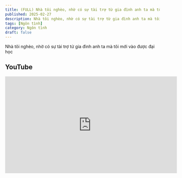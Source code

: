 ```yaml
---
title: (FULL) Nhà tôi nghèo, nhờ có sự tài trợ từ gia đình anh ta mà tôi mới vào được đại học
published: 2025-02-27
description: Nhà tôi nghèo, nhờ có sự tài trợ từ gia đình anh ta mà tôi mới vào được đại học
tags: [Ngôn tình]
category: Ngôn tình
draft: false
---
```


Nhà tôi nghèo, nhờ có sự tài trợ từ gia đình anh ta mà tôi mới vào được đại học

## YouTube

<iframe width="560" height="315" src="https://www.youtube.com/embed/dByvayB7ElA?si=2GXaitIGFswm6ut8" title="YouTube video player" frameborder="0" allow="accelerometer; autoplay; clipboard-write; encrypted-media; gyroscope; picture-in-picture; web-share" referrerpolicy="strict-origin-when-cross-origin" allowfullscreen></iframe>

